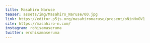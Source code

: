 ```yaml
---
title: Masahiro Naruse
teaser: assets/img/Masahiro_Naruse/00.jpg
link: https://editor.p5js.org/masahironaruse/present/oNinHxOV1
site: https://masahiro-n.com/
instagram: rohisamaseruna
twitter: erohisamaseruna
---
```

